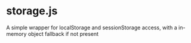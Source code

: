 storage.js
==========

A simple wrapper for localStorage and sessionStorage access, with a in-memory object fallback if not present
